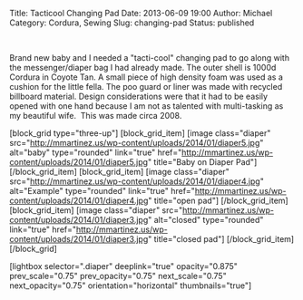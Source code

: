 Title: Tacticool Changing Pad 
Date: 2013-06-09 19:00
Author: Michael
Category: Cordura, Sewing
Slug: changing-pad
Status: published

 

Brand new baby and I needed a "tacti-cool" changing pad to go along with
the messenger/diaper bag I had already made. The outer shell is 1000d
Cordura in Coyote Tan. A small piece of high density foam was used as a
cushion for the little fella. The poo guard or liner was made with
recycled billboard material. Design considerations were that it had to
be easily opened with one hand because I am not as talented with
multi-tasking as my beautiful wife.  This was made circa 2008.

\[block\_grid type="three-up"\] \[block\_grid\_item\] \[image
class="diaper"
src="http://mmartinez.us/wp-content/uploads/2014/01/diaper5.jpg"
alt="baby" type="rounded" link="true"
href="http://mmartinez.us/wp-content/uploads/2014/01/diaper5.jpg"
title="Baby on Diaper Pad"\] \[/block\_grid\_item\]
\[block\_grid\_item\] \[image class="diaper"
src="http://mmartinez.us/wp-content/uploads/2014/01/diaper4.jpg"
alt="Example" type="rounded" link="true"
href="http://mmartinez.us/wp-content/uploads/2014/01/diaper4.jpg"
title="open pad"\] \[/block\_grid\_item\] \[block\_grid\_item\] \[image
class="diaper"
src="http://mmartinez.us/wp-content/uploads/2014/01/diaper3.jpg"
alt="closed" type="rounded" link="true"
href="http://mmartinez.us/wp-content/uploads/2014/01/diaper3.jpg"
title="closed pad"\] \[/block\_grid\_item\] \[/block\_grid\]

\[lightbox selector=".diaper" deeplink="true" opacity="0.875"
prev\_scale="0.75" prev\_opacity="0.75" next\_scale="0.75"
next\_opacity="0.75" orientation="horizontal" thumbnails="true"\]
